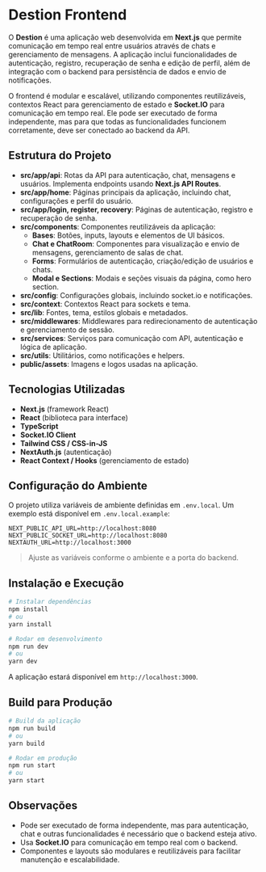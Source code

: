 # Destion Frontend

O **Destion** é uma aplicação web desenvolvida em **Next.js** que permite comunicação em tempo real entre usuários através de chats e gerenciamento de mensagens. A aplicação inclui funcionalidades de autenticação, registro, recuperação de senha e edição de perfil, além de integração com o backend para persistência de dados e envio de notificações.

O frontend é modular e escalável, utilizando componentes reutilizáveis, contextos React para gerenciamento de estado e **Socket.IO** para comunicação em tempo real. Ele pode ser executado de forma independente, mas para que todas as funcionalidades funcionem corretamente, deve ser conectado ao backend da API.

## Estrutura do Projeto

- **src/app/api**: Rotas da API para autenticação, chat, mensagens e usuários. Implementa endpoints usando **Next.js API Routes**.  
- **src/app/home**: Páginas principais da aplicação, incluindo chat, configurações e perfil do usuário.  
- **src/app/login, register, recovery**: Páginas de autenticação, registro e recuperação de senha.  
- **src/components**: Componentes reutilizáveis da aplicação:  
  - **Bases**: Botões, inputs, layouts e elementos de UI básicos.  
  - **Chat e ChatRoom**: Componentes para visualização e envio de mensagens, gerenciamento de salas de chat.  
  - **Forms**: Formulários de autenticação, criação/edição de usuários e chats.  
  - **Modal e Sections**: Modais e seções visuais da página, como hero section.  
- **src/config**: Configurações globais, incluindo socket.io e notificações.  
- **src/context**: Contextos React para sockets e tema.  
- **src/lib**: Fontes, tema, estilos globais e metadados.  
- **src/middlewares**: Middlewares para redirecionamento de autenticação e gerenciamento de sessão.  
- **src/services**: Serviços para comunicação com API, autenticação e lógica de aplicação.  
- **src/utils**: Utilitários, como notificações e helpers.  
- **public/assets**: Imagens e logos usadas na aplicação.

## Tecnologias Utilizadas

- **Next.js** (framework React)  
- **React** (biblioteca para interface)  
- **TypeScript**  
- **Socket.IO Client**  
- **Tailwind CSS / CSS-in-JS**  
- **NextAuth.js** (autenticação)  
- **React Context / Hooks** (gerenciamento de estado)  

## Configuração do Ambiente

O projeto utiliza variáveis de ambiente definidas em `.env.local`. Um exemplo está disponível em `.env.local.example`:

```env
NEXT_PUBLIC_API_URL=http://localhost:8080
NEXT_PUBLIC_SOCKET_URL=http://localhost:8080
NEXTAUTH_URL=http://localhost:3000
```

> Ajuste as variáveis conforme o ambiente e a porta do backend.

## Instalação e Execução

```bash
# Instalar dependências
npm install
# ou
yarn install

# Rodar em desenvolvimento
npm run dev
# ou
yarn dev
```

A aplicação estará disponível em `http://localhost:3000`.

## Build para Produção

```bash
# Build da aplicação
npm run build
# ou
yarn build

# Rodar em produção
npm run start
# ou
yarn start
```

## Observações

- Pode ser executado de forma independente, mas para autenticação, chat e outras funcionalidades é necessário que o backend esteja ativo.  
- Usa **Socket.IO** para comunicação em tempo real com o backend.  
- Componentes e layouts são modulares e reutilizáveis para facilitar manutenção e escalabilidade.

